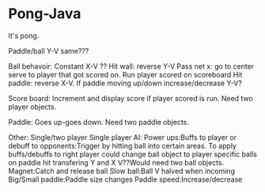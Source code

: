 # Pong-Java
It's pong.

Paddle/ball Y-V same???

Ball behavoir:
	Constant X-V ??
	Hit wall: reverse Y-V
	Pass net x: go to center serve to player that got scored on. Run player scored on scoreboard
	Hit paddle: reverse X-V. If paddle moving up/down increase/decrease Y-V?

Score board:
	Increment and display score if player scored is run.
	Need two player objects.

Paddle:
	Goes up-goes down.
	Need two paddle objects.

Other:
	Single/two player
		Single player AI:
	Power ups:Buffs to player or debuff to opponents:Trigger by hitting ball into certain areas.
	To apply buffs/debuffs to right player could change ball object to player specific balls on paddle 
	hit transfering Y and X V??Would need two ball objects.
		Magnet:Catch and release ball
		Slow ball:Ball V halved when incoming
		Big/Small paddle:Paddle size changes
		Paddle speed:Increase/decrease